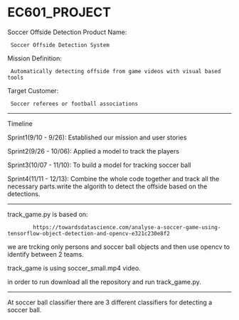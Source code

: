 # EC601_PROJECT
Soccer Offside Detection
Product Name: 

     Soccer Offside Detection System
     
Mission Definition:

     Automatically detecting offside from game videos with visual based tools
     
Target Customer: 

     Soccer referees or football associations
     

------------------------------------------------------------------------------------------
Timeline

Sprint1(9/10 - 9/26): Established our mission and user stories

Sprint2(9/26 - 10/06): Applied a model to track the players

Sprint3(10/07 - 11/10): To build a model for tracking soccer ball

Sprint4(11/11 - 12/13): Combine the whole code together and track all the necessary parts.write the algorith to detect the offside based on the detections.


------------------------------------------------------------------------------------------

track_game.py is based on:

            https://towardsdatascience.com/analyse-a-soccer-game-using-tensorflow-object-detection-and-opencv-e321c230e8f2
            
we are trcking only persons and soccer ball objects and then use opencv to identify between 2 teams.

track_game is using soccer_small.mp4 video.

in order to run download all the repository and run track_game.py. 

------------------------------------------------------------------------------------------
At soccer ball classifier there are 3 different classifiers for detecting a soccer ball.


